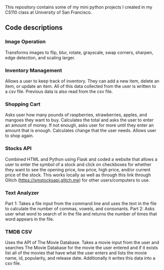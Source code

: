 This repository contains some of my mini python projects I created in my CS110 class at University of San Francisco.

## Code descriptions

### Image Operation 
Transforms images to flip, blur, rotate, grayscale, swap corners, sharpen, edge detection, and scaling larger.

### Inventory Management
Allows a user to keep track of inventory. They can add a new item, delete an item, or update an item. All of this data collected from the user is written to a csv file. Previous data is also read from the csv file.

### Shopping Cart
Asks user how many pounds of raspberries, strawberries, apples, and mangoes they want to buy. Calculates the total and asks the user to enter an amount of money. If not enough, asks user for more until they enter an amount that is enough. Calculates change that the user needs. Allows user to shop again.

### Stocks API
Combined HTML and Python using Flask and coded a website that allows a user to enter the symbol of a stock and click on checkboxes for whether they want to see the opening price, low price, high price, and/or current price of the stock. This works locally as well as through this link through Glitch (https://smstocksapi.glitch.me) for other users/computers to use. 

### Text Analyzer
Part 1: Takes a file input from the command line and uses the text in the file to calculate the number of commas, vowels, and consonants. 
Part 2: Asks user what word to search of in the file and returns the number of times that word appears in the file.


### TMDB CSV
Uses the API of The Movie Database. Takes a movie input from the user and searches The Movie Database for the movie the user entered and if it exists list all of the movies that have what the user enters and lists the movie name, id, popularity, and release date. Additionally it writes this data into a csv file. 
